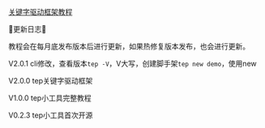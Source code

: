 [关键字驱动框架教程](https://dongfanger.gitee.io/blog/%E5%BC%80%E6%BA%90%E9%A1%B9%E7%9B%AE/001-%E3%80%90%E6%A1%86%E6%9E%B6%E3%80%91%E5%85%B3%E9%94%AE%E5%AD%97%E9%A9%B1%E5%8A%A8%E6%A1%86%E6%9E%B6.html)

🌟更新日志🌟

教程会在每月底发布版本后进行更新，如果热修复版本发布，也会进行更新。

V2.0.1 cli修改，查看版本`tep -V`，V大写，创建脚手架`tep new demo`，使用new

V2.0.0 tep关键字驱动框架

V1.0.0 tep小工具完整教程

V0.2.3 tep小工具首次开源